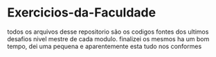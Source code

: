 # Exercicios-da-Faculdade
todos os arquivos desse repositorio são os codigos fontes dos ultimos desafios nivel mestre de cada modulo. finalizei os mesmos ha um bom tempo, dei uma pequena e aparentemente esta tudo nos conformes 
